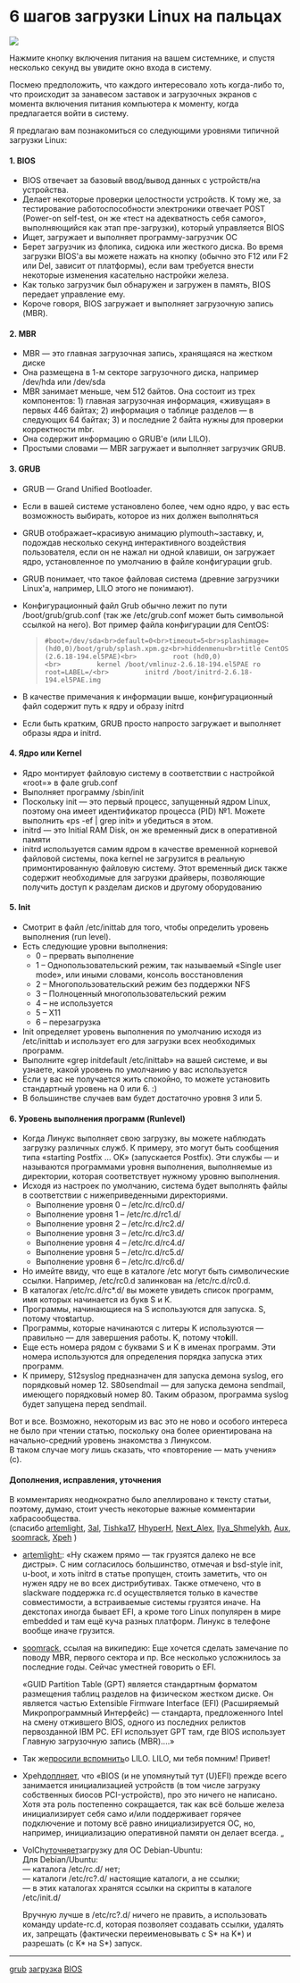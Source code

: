 # 6 шагов загрузки Linux на пальцах

![](/images/46adf270b3f267673c569ff3658a51ce.png)

Нажмите кнопку включения питания на вашем системнике, и спустя несколько секунд вы увидите окно входа в систему.  
  
Посмею предположить, что каждого интересовало хоть когда-либо то, что происходит за занавесом заставок и загрузочных экранов с момента включения питания компьютера к моменту, когда предлагается войти в систему.  
  
Я предлагаю вам познакомиться со следующими уровнями типичной загрузки Linux:  
  

#### 1\. BIOS

  

*   BIOS отвечает за базовый ввод/вывод данных с устройств/на устройства.
*   Делает некоторые проверки целостности устройств. К тому же, за тестирование работоспособности электроники отвечает POST (Power-on self-test, он же «тест на адекватность себя самого», выполняющийся как этап пре-загрузки), который управляется BIOS
*   Ищет, загружает и выполняет программу-загрузчик ОС
*   Берет загрузчик из флопика, сидюка или жесткого диска. Во время загрузки BIOS'а вы можете нажать на кнопку (обычно это F12 или F2 или Del, зависит от платформы), если вам требуется внести некоторые изменения касательно настройки железа.
*   Как только загрузчик был обнаружен и загружен в память, BIOS передает управление ему.
*   Короче говоря, BIOS загружает и выполняет загрузочную запись (MBR).

  

#### 2\. MBR

  

*   MBR — это главная загрузочная запись, хранящаяся на жестком диске
*   Она размещена в 1-м секторе загрузочного диска, например /dev/hda или /dev/sda
*   MBR занимает меньше, чем 512 байтов. Она состоит из трех компонентов: 1) главная загрузочная информация, «живущая» в первых 446 байтах; 2) информация о таблице разделов — в следующих 64 байтах; 3) и последние 2 байта нужны для проверки корректности mbr.
*   Она содержит информацию о GRUB'е (или LILO).
*   Простыми словами — MBR загружает и выполняет загрузчик GRUB.

  

#### 3\. GRUB

  

*   GRUB — Grand Unified Bootloader.
*   Если в вашей системе установлено более, чем одно ядро, у вас есть возможность выбирать, которое из них должен выполняться
*   GRUB отображает~красивую анимацию plymouth~заставку, и, подождав несколько секунд интерактивного воздействия пользователя, если он не нажал ни одной клавиши, он загружает ядро, установленное по умолчанию в файле конфигурации grub.
*   GRUB понимает, что такое файловая система (древние загрузчики Linux'а, например, LILO этого не понимают).
*   Конфигурационный файл Grub обычно лежит по пути /boot/grub/grub.conf (так же /etc/grub.conf может быть символьной ссылкой на него). Вот пример файла конфигурации для CentOS:  
    
    > `#boot=/dev/sda<br>default=0<br>timeout=5<br>splashimage=(hd0,0)/boot/grub/splash.xpm.gz<br>hiddenmenu<br>title CentOS (2.6.18-194.el5PAE)<br>         root (hd0,0)<br>         kernel /boot/vmlinuz-2.6.18-194.el5PAE ro root=LABEL=/<br>         initrd /boot/initrd-2.6.18-194.el5PAE.img`
    
*   В качестве примечания к информации выше, конфигурационный файл содержит путь к ядру и образу initrd
*   Если быть кратким, GRUB просто напросто загружает и выполняет образы ядра и initrd.

  

#### 4\. Ядро или Kernel

  

*   Ядро монтирует файловую систему в соответствии с настройкой «root=» в фале grub.conf
*   Выполняет программу /sbin/init
*   Поскольку init — это первый процесс, запущенный ядром Linux, поэтому она имеет идентификатор процесса (PID) №1. Можете выполнить «ps -ef | grep init» и убедиться в этом.
*   initrd — это Initial RAM Disk, он же временный диск в оперативной памяти
*   initrd используется самим ядром в качестве временной корневой файловой системы, пока kernel не загрузится в реальную примонтированную файловую систему. Этот временный диск также содержит необходимые для загрузки драйверы, позволяющие получить доступ к разделам дисков и другому оборудованию

  

#### 5\. Init

  

*   Смотрит в файл /etc/inittab для того, чтобы определить уровень выполнения (run level).
*   Есть следующие уровни выполнения:  
    *   0 – прервать выполнение
    *   1 – Однопользовательский режим, так называемый «Single user mode», или иными словами, консоль восстановления
    *   2 – Многопользовательский режим без поддержки NFS
    *   3 – Полноценный многопользовательский режим
    *   4 – не используется
    *   5 – X11
    *   6 – перезагрузка
*   Init определяет уровень выполнения по умолчанию исходя из /etc/inittab и использует его для загрузки всех необходимых программ.
*   Выполните «grep initdefault /etc/inittab» на вашей системе, и вы узнаете, какой уровень по умолчанию у вас используется
*   Если у вас не получается жить спокойно, то можете установить стандартный уровень на 0 или 6. :)
*   В большинстве случаев вам будет достаточно уровня 3 или 5.

  

#### 6\. Уровень выполнения программ (Runlevel)

  

*   Когда Линукс выполняет свою загрузку, вы можете наблюдать загрузку различных служб. К примеру, это могут быть сообщения типа «starting Postfix … OK» (запускается Postfix). Эти службы — и называются программами уровня выполнения, выполняемые из директории, которая соответствует нужному уровню выполнения.
*   Исходя из настроек по умолчанию, система будет выполнять файлы в соответствии с нижеприведенными директориями.  
    *   Выполнение уровня 0 – /etc/rc.d/rc0.d/
    *   Выполнение уровня 1 – /etc/rc.d/rc1.d/
    *   Выполнение уровня 2 – /etc/rc.d/rc2.d/
    *   Выполнение уровня 3 – /etc/rc.d/rc3.d/
    *   Выполнение уровня 4 – /etc/rc.d/rc4.d/
    *   Выполнение уровня 5 – /etc/rc.d/rc5.d/
    *   Выполнение уровня 6 – /etc/rc.d/rc6.d/
*   Но имейте ввиду, что еще в каталоге /etc могут быть символические ссылки. Например, /etc/rc0.d залинкован на /etc/rc.d/rc0.d.
*   В каталогах /etc/rc.d/rc\*.d/ вы можете увидеть список программ, имя которых начинается из букв S и K.
*   Программы, начинающиеся на S используются для запуска. S, потому что**s**tartup.
*   Программы, которые начинаются с литеры K используются — правильно — для завершения работы. K, потому что**k**ill.
*   Еще есть номера рядом с буквами S и K в именах программ. Эти номера используются для определения порядка запуска этих программ.
*   К примеру, S12syslog предназначен для запуска демона syslog, его порядковый номер 12. S80sendmail — для запуска демона sendmail, имеющего порядковый номер 80. Таким образом, программа syslog будет запущена перед sendmail.

  
  
Вот и все. Возможно, некоторым из вас это не ново и особого интереса не было при чтении статью, поскольку она более ориентирована на начально-средний уровень знакомства з Линуксом.   
В таком случае могу лишь сказать, что «повторение — мать учения» (с).  
  

#### Дополнения, исправления, уточнения

  
В комментариях неоднократно было апеллировано к тексту статьи, поэтому, думаю, стоит учесть некоторые важные комментарии хабрасообщества. (спасибо [artemlight](http://artemlight.habrahabr.ru/), [3al](http://3al.habrahabr.ru/), [Tishka17](http://tishka17.habrahabr.ru/), [HhyperH](http://hhyperr.habrahabr.ru/), [Next\_Alex](http://next_alex.habrahabr.ru/), [Ilya\_Shmelykh](http://ilya_smelykh.habrahabr.ru/), [Aux](http://aux.habrahabr.ru/), [soomrack](http://soomrack.habrahabr.ru/), [Xpeh](http://xpeh.habrahabr.ru/) )  

*   [artemlight:](http://habrahabr.ru/blogs/linux/113350/#comment_3640280): «Ну скажем прямо — так грузятся далеко не все дистры». С ним согласилось большинство, отмечая и bsd-style init, u-boot, и хоть initrd в статье пропущен, стоить заметить, что он нужен ядру не во всех дистрибутивах. Также отмечено, что в slackware поддержка rc.d осуществляется только в качестве совместимости, а встраиваемые системы грузятся иначе. На декстопах иногда бывает EFI, а кроме того Linux популярен в мире embedded и там ещё куча разных платформ. Линукс в телефоне вообще иначе грузится.
*   [soomrack](http://habrahabr.ru/blogs/linux/113350/#comment_3640776), ссылая на википедию: Еще хочется сделать замечание по поводу MBR, первого сектора и пр. Все несколько усложнилось за последние годы. Сейчас уместней говорить о EFI.  
      
    «GUID Partition Table (GPT) является стандартным форматом размещения таблиц разделов на физическом жестком диске. Он является частью Extensible Firmware Interface (EFI) (Расширяемый Микропрограммный Интерфейс) — стандарта, предложенного Intel на смену отжившего BIOS, одного из последних реликтов первозданной IBM PC. EFI использует GPT там, где BIOS использует Главную загрузочную запись (MBR)....»
*   Так же[просили вспомнить](http://habrahabr.ru/blogs/linux/113350/#comment_3640356)о LILO. LILO, ми тебя помним! Привет!
*   Xpeh[доплняет](http://habrahabr.ru/blogs/linux/113350/#comment_3640405), что «BIOS (и не упомянутый тут (U)EFI) прежде всего занимается инициализацией устройств (в том числе загрузку собственных биосов PCI-устройств), про это ничего не написано. Хотя эта роль постепенно сокращается, так как всё больше железа инициализирует себя само и/или поддерживает горячее подключение и потому всё равно инициализируется ОС, но, например, инициализацию оперативной памяти он делает всегда. „
*   VolCh[уточняет](http://habrahabr.ru/blogs/linux/113350/#comment_3640644)загрузку для ОС Debian-Ubuntu:  
    Для Debian/Ubuntu:  
    — каталога /etc/rc.d/ нет;  
    — каталоги /etc/rc?.d/ настоящие каталоги, а не ссылки;  
    — в этих каталогах хранятся ссылки на скрипты в каталоге /etc/init.d/  
      
    Вручную лучше в /etc/rc?.d/ ничего не править, а использовать команду update-rc.d, которая позволяет создавать ссылки, удалять их, запрещать (фактически переименовывать c S\* на K\*) и разрешать (c K\* на S\*) запуск.

**********
[grub](/tags/grub.md)
[загрузка](/tags/%D0%B7%D0%B0%D0%B3%D1%80%D1%83%D0%B7%D0%BA%D0%B0.md)
[BIOS](/tags/BIOS.md)
